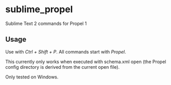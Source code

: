 sublime_propel
==============

Sublime Text 2 commands for Propel 1

## Usage

Use with _Ctrl + Shift + P_. All commands start with _Propel_.

This currently only works when executed with schema.xml open (the Propel config directory is derived from the current open file).

Only tested on Windows.
